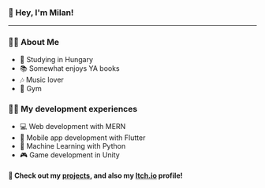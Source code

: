 <!-- Header Section -->
### 👋 Hey, I'm Milan!

---

<!-- Bio Section -->
### 👨‍💻 About Me
- 📖 Studying in Hungary
- 📚 Somewhat enjoys YA books
- 🎶 Music lover
- 💪 Gym

### 👨‍💻 My development experiences
- 💻 Web development with MERN
- 📱 Mobile app development with Flutter
- 🤖 Machine Learning with Python
- 🎮 Game development in Unity

#### 🚀 Check out my <a href="https://github.com/fulopmilan?tab=repositories">projects<a/>, and also my <a href="https://darkliongames.itch.io/">Itch.io<a/> profile!

